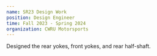 ```yaml
---
name: SR23 Design Work
position: Design Engineer
time: Fall 2023 - Spring 2024
organization: CWRU Motorsports
---
```


Designed the rear yokes, front yokes, and rear half-shaft.
